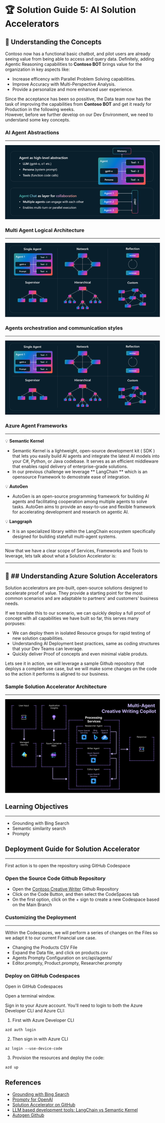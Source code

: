 # 🏆 Solution Guide 5: AI Solution Accelerators

## 📖 Understanding the Concepts  

Contoso now has a functional basic chatbot, and pilot users are already seeing value from being able to access and query data. 
Definitely, adding Agentic Reasoning capabilities to **Contoso BOT** brings value for the organization in key aspects like:

- Increase efficency with Parallel Problem Solving capabilities. 
- Improve Accuracy with Multi-Perspective Analysis.
- Provide a personalize and more enhanced user experience.

Since the acceptance has been so possitive, the Data team now has the task of improving the capabilities from **Contoso BOT** and get it ready for Production in the following weeks.  
However, before we further develop on our Dev Environment, we need to understand some key concepts. 

### AI Agent Abstractions
----

![Architecture](https://github.com/DavidArayaS/AI-Powered-Insights-Fraud-Detection-Hackathon/blob/acba652f3b97b9498ae280ea727e1011c5fbacad/05-AI%20Multi%20Agent%20Chatbot/Reference%20Pictures/Image1.png)


### Multi Agent Logical Architecture
----

![Architecture](https://github.com/DavidArayaS/AI-Powered-Insights-Fraud-Detection-Hackathon/blob/acba652f3b97b9498ae280ea727e1011c5fbacad/05-AI%20Multi%20Agent%20Chatbot/Reference%20Pictures/Image3.png)


### Agents orchestration and communication styles
----

![Architecture](https://github.com/DavidArayaS/AI-Powered-Insights-Fraud-Detection-Hackathon/blob/0817d840d6d42479f012a4a9667743931cb4de5f/05-AI%20Multi%20Agent%20Chatbot/Reference%20Pictures/Image3.png)


### Azure Agent Frameworks
----

💡 **Semantic Kernel**

- Semantic Kernel is a lightweight, open-source development kit ( SDK ) that lets you easily build AI agents and integrate the latest AI models into your C#, Python, or Java codebase. It serves as an efficient middleware that enables rapid delivery of enterprise-grade solutions.
- In our previous challenge we leverage ** LangChain ** which is an opensource Framework to demostrate ease of integration. 

💡 **AutoGen**

- AutoGen is an open-source programming framework for building AI agents and facilitating cooperation among multiple agents to solve tasks. AutoGen aims to provide an easy-to-use and flexible framework for accelerating development and research on agentic AI.

💡 **Langgraph**

- It is an specialized library within the LangChain ecosystem specifically designed for building statefull multi-agent systems. 


----

Now that we have a clear scope of Services, Frameworks and Tools to leverage, lets talk about what a Solution Accelerator is:

----

🚀 ## Understanding Azure Solution Accelerators
----
Solution accelerators are pre-built, open-source solutions designed to accelerate proof of value. 
They provide a starting point for the most common scenarios and are adaptable to partners' and customers' business needs.

If we translate this to our scenario, we can quickly deploy a full proof of concept with all capabilities we have built so far, this serves many porpuses:

- We can deploy them in isolated Resource groups for rapid testing of new solution capabilities.
- Understanding AI Deployment best practices, same as coding structures that your Dev Teams can leverage.
- Quickly deliver Proof of concepts and even minimal viable produts. 

Lets see it in action, we will leverage a sample Github repository that deploys a complete use case, but we will make some changes on the code so the action it performs is aligned to our business.
 
### Sample Solution Accelerator Architecture
----
![Architecture](https://github.com/DavidArayaS/AI-Powered-Insights-Fraud-Detection-Hackathon/blob/acba652f3b97b9498ae280ea727e1011c5fbacad/05-AI%20Multi%20Agent%20Chatbot/Reference%20Pictures/simple-architecture-diagram.png)


## Learning Objectives 
----
- Grounding with Bing Search
- Semantic similarity search
- Prompty

## Deployment Guide for Solution Accelerator
----
First action is to open the repository using GitHub Codespace

### Open the Source Code Github Repository 
 
- Open the [Contoso Creative Writer](https://github.com/Azure-Samples/contoso-creative-writer) Github Repository
- Click on the Code Button, and then select the CodeSpaces tab
- On the first option, click on the + sign to create a new Codespace based on the Main Branch

### Customizing the Deployment
----
Within the Codespaces, we will perform a series of changes on the Files so we adapt it to our current Financial use case. 

- Changing the Products CSV File
- Expand the Data file, and click on products.csv
- Agents Prompty Configuration on src/api/agents/
- Editor.prompty, Product.prompty, Researcher.prompty


### Deploy on GitHub Codespaces

Open in GitHub Codespaces

Open a terminal window.

Sign in to your Azure account. You'll need to login to both the Azure Developer CLI and Azure CLI:

1. First with Azure Developer CLI

```
azd auth login
```


2. Then sign in with Azure CLI

```
az login --use-device-code
```
3. Provision the resources and deploy the code:

```
azd up
```





## References


- [Grounding with Bing Search](https://learn.microsoft.com/en-us/azure/ai-services/agents/how-to/tools/bing-grounding?view=azure-python-preview&tabs=python&pivots=overview) 
- [Prompty for OpenAI](https://prompty.ai/) 
- [Solution Accelerator on GitHub](https://github.com/Microsoft/solution-accelerators) 
- [LLM based development tools: LangChain vs Semantic Kernel](https://techcommunity.microsoft.com/blog/educatordeveloperblog/llm-based-development-tools-promptflow-vs-langchain-vs-semantic-kernel/4149252) 
- [Autogen Github](https://github.com/microsoft/autogen)



